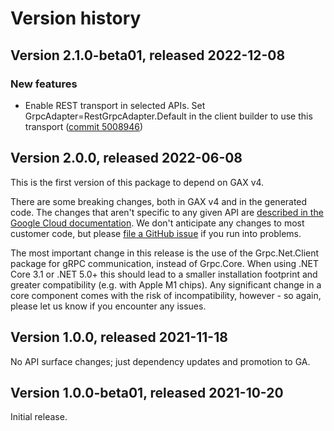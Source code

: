 # Version history

## Version 2.1.0-beta01, released 2022-12-08

### New features

- Enable REST transport in selected APIs. Set GrpcAdapter=RestGrpcAdapter.Default in the client builder to use this transport ([commit 5008946](https://github.com/googleapis/google-cloud-dotnet/commit/500894667ba84ecc3d8e3e4ebc09ac0cd597100b))

## Version 2.0.0, released 2022-06-08

This is the first version of this package to depend on GAX v4.

There are some breaking changes, both in GAX v4 and in the generated
code. The changes that aren't specific to any given API are [described in the Google Cloud
documentation](https://cloud.google.com/dotnet/docs/reference/help/breaking-gax4).
We don't anticipate any changes to most customer code, but please [file a
GitHub issue](https://github.com/googleapis/google-cloud-dotnet/issues/new/choose)
if you run into problems.

The most important change in this release is the use of the Grpc.Net.Client package
for gRPC communication, instead of Grpc.Core. When using .NET Core 3.1 or .NET 5.0+
this should lead to a smaller installation footprint and greater compatibility (e.g.
with Apple M1 chips). Any significant change in a core component comes with the risk
of incompatibility, however - so again, please let us know if you encounter any
issues.


## Version 1.0.0, released 2021-11-18

No API surface changes; just dependency updates and promotion to GA.

## Version 1.0.0-beta01, released 2021-10-20

Initial release.
